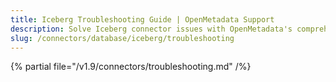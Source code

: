 ```yaml
---
title: Iceberg Troubleshooting Guide | OpenMetadata Support
description: Solve Iceberg connector issues with OpenMetadata's comprehensive troubleshooting guide. Fix common database integration problems and errors quickly.
slug: /connectors/database/iceberg/troubleshooting
---
```


{% partial file="/v1.9/connectors/troubleshooting.md" /%}
